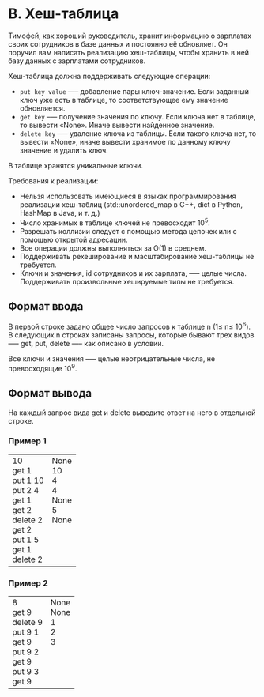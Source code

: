 # B. Хеш-таблица

Тимофей, как хороший руководитель, хранит информацию о зарплатах своих сотрудников в базе данных и постоянно её обновляет. Он поручил вам написать реализацию хеш-таблицы, чтобы хранить в ней базу данных с зарплатами сотрудников.

Хеш-таблица должна поддерживать следующие операции: 

- `put key value` —– добавление пары ключ-значение. Если заданный ключ уже есть в таблице, то соответствующее ему значение обновляется.
- `get key` –— получение значения по ключу. Если ключа нет в таблице, то вывести «None». Иначе вывести найденное значение. 
- `delete key` –— удаление ключа из таблицы. Если такого ключа нет, то вывести «None», иначе вывести хранимое по данному ключу значение и удалить ключ.

В таблице хранятся уникальные ключи.

Требования к реализации: 

- Нельзя использовать имеющиеся в языках программирования реализации хеш-таблиц (std::unordered_map в С++, dict в Python, HashMap в Java, и т. д.)
- Число хранимых в таблице ключей не превосходит 10<sup>5</sup>.
- Разрешать коллизии следует с помощью метода цепочек или с помощью открытой адресации.
- Все операции должны выполняться за O(1) в среднем.
- Поддерживать рехеширование и масштабирование хеш-таблицы не требуется.
- Ключи и значения, id сотрудников и их зарплата, —– целые числа. Поддерживать произвольные хешируемые типы не требуется.

## Формат ввода

В первой строке задано общее число запросов к таблице n (1≤ n≤ 10<sup>6</sup>).<br>
В следующих n строках записаны запросы, которые бывают трех видов –— get, put, delete —– как описано в условии.

Все ключи и значения –— целые неотрицательные числа, не превосходящие 10<sup>9</sup>.

## Формат вывода

На каждый запрос вида get и delete выведите ответ на него в отдельной строке.

### Пример 1

<table><tr>
<td>
10<br>
get 1<br>
put 1 10<br>
put 2 4<br>
get 1<br>
get 2<br>
delete 2<br>
get 2<br>
put 1 5<br>
get 1<br>
delete 2
</td>
<td>
None<br>
10<br>
4<br>
4<br>
None<br>
5<br>
None<br>
<br>
<br>
<br>
<br>
</td>
</tr></table>

### Пример 2

<table><tr>
<td>
8<br>
get 9<br>
delete 9<br>
put 9 1<br>
get 9<br>
put 9 2<br>
get 9<br>
put 9 3<br>
get 9
</td>
<td>
None<br>
None<br>
1<br>
2<br>
3<br>
<br>
<br>
<br>
<br>
</td>
</tr></table>






